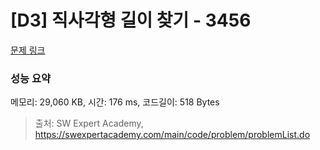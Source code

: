 # [D3] 직사각형 길이 찾기 - 3456 

[문제 링크](https://swexpertacademy.com/main/code/problem/problemDetail.do?contestProbId=AWFPmsqqALwDFAV0) 

### 성능 요약

메모리: 29,060 KB, 시간: 176 ms, 코드길이: 518 Bytes



> 출처: SW Expert Academy, https://swexpertacademy.com/main/code/problem/problemList.do